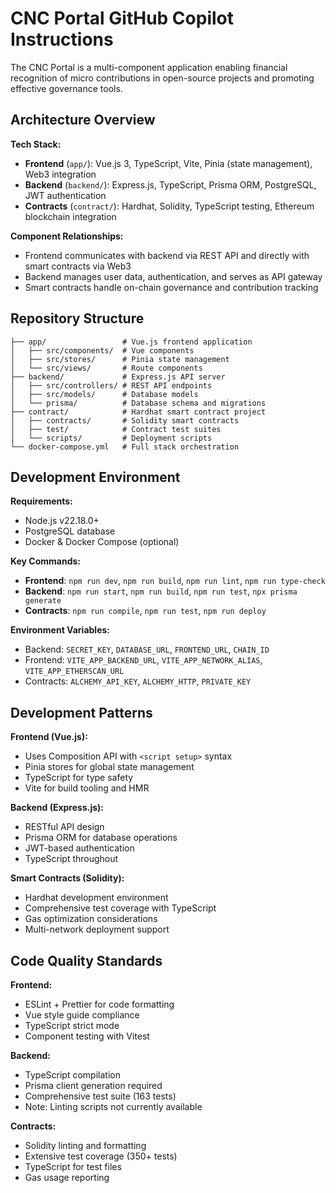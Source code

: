 # CNC Portal GitHub Copilot Instructions

The CNC Portal is a multi-component application enabling financial recognition of micro contributions in open-source projects and promoting effective governance tools.

## Architecture Overview

**Tech Stack:**
- **Frontend** (`app/`): Vue.js 3, TypeScript, Vite, Pinia (state management), Web3 integration
- **Backend** (`backend/`): Express.js, TypeScript, Prisma ORM, PostgreSQL, JWT authentication
- **Contracts** (`contract/`): Hardhat, Solidity, TypeScript testing, Ethereum blockchain integration

**Component Relationships:**
- Frontend communicates with backend via REST API and directly with smart contracts via Web3
- Backend manages user data, authentication, and serves as API gateway
- Smart contracts handle on-chain governance and contribution tracking

## Repository Structure

```
├── app/                 # Vue.js frontend application
│   ├── src/components/  # Vue components  
│   ├── src/stores/      # Pinia state management
│   └── src/views/       # Route components
├── backend/             # Express.js API server
│   ├── src/controllers/ # REST API endpoints
│   ├── src/models/      # Database models
│   └── prisma/          # Database schema and migrations
├── contract/            # Hardhat smart contract project
│   ├── contracts/       # Solidity smart contracts
│   ├── test/            # Contract test suites
│   └── scripts/         # Deployment scripts
└── docker-compose.yml   # Full stack orchestration
```

## Development Environment

**Requirements:**
- Node.js v22.18.0+
- PostgreSQL database
- Docker & Docker Compose (optional)

**Key Commands:**
- **Frontend**: `npm run dev`, `npm run build`, `npm run lint`, `npm run type-check`
- **Backend**: `npm run start`, `npm run build`, `npm run test`, `npx prisma generate`
- **Contracts**: `npm run compile`, `npm run test`, `npm run deploy`

**Environment Variables:**
- Backend: `SECRET_KEY`, `DATABASE_URL`, `FRONTEND_URL`, `CHAIN_ID`
- Frontend: `VITE_APP_BACKEND_URL`, `VITE_APP_NETWORK_ALIAS`, `VITE_APP_ETHERSCAN_URL`
- Contracts: `ALCHEMY_API_KEY`, `ALCHEMY_HTTP`, `PRIVATE_KEY`

## Development Patterns

**Frontend (Vue.js):**
- Uses Composition API with `<script setup>` syntax
- Pinia stores for global state management
- TypeScript for type safety
- Vite for build tooling and HMR

**Backend (Express.js):**
- RESTful API design
- Prisma ORM for database operations
- JWT-based authentication
- TypeScript throughout

**Smart Contracts (Solidity):**
- Hardhat development environment
- Comprehensive test coverage with TypeScript
- Gas optimization considerations
- Multi-network deployment support

## Code Quality Standards

**Frontend:**
- ESLint + Prettier for code formatting
- Vue style guide compliance
- TypeScript strict mode
- Component testing with Vitest

**Backend:**
- TypeScript compilation
- Prisma client generation required
- Comprehensive test suite (163 tests)
- Note: Linting scripts not currently available

**Contracts:**
- Solidity linting and formatting
- Extensive test coverage (350+ tests)
- TypeScript for test files
- Gas usage reporting